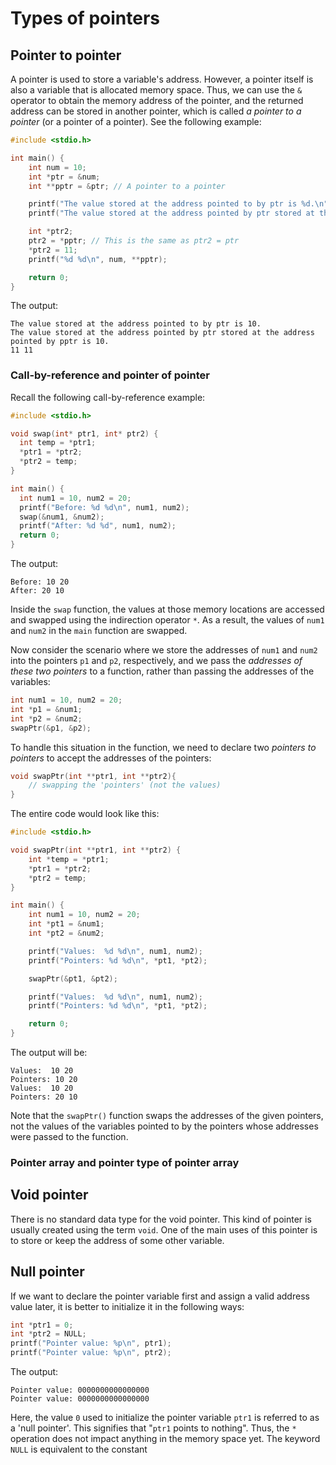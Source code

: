 # Types of pointers

## Pointer to pointer

A pointer is used to store a variable's address. However, a pointer itself is also a variable that is allocated memory space. Thus, we can use the `&` operator to obtain the memory address of the pointer, and the returned address can be stored in another pointer, which is called *a pointer to a pointer* (or a pointer of a pointer). See the following example:
```c
#include <stdio.h>

int main() {
    int num = 10;
    int *ptr = &num;
    int **pptr = &ptr; // A pointer to a pointer

    printf("The value stored at the address pointed to by ptr is %d.\n", *ptr);
    printf("The value stored at the address pointed by ptr stored at the address pointed by pptr is %d.\n", **pptr);

    int *ptr2;
    ptr2 = *pptr; // This is the same as ptr2 = ptr
    *ptr2 = 11;
    printf("%d %d\n", num, **pptr);

    return 0;
}
```
The output:
```
The value stored at the address pointed to by ptr is 10.
The value stored at the address pointed by ptr stored at the address pointed by pptr is 10.
11 11
```

### Call-by-reference and pointer of pointer

Recall the following call-by-reference example:
```c
#include <stdio.h>

void swap(int* ptr1, int* ptr2) {
  int temp = *ptr1;
  *ptr1 = *ptr2;
  *ptr2 = temp;
}

int main() {
  int num1 = 10, num2 = 20;
  printf("Before: %d %d\n", num1, num2);
  swap(&num1, &num2);
  printf("After: %d %d", num1, num2);
  return 0;
}
```
The output:
```
Before: 10 20
After: 20 10
```
Inside the `swap` function, the values at those memory locations are accessed and swapped using the indirection operator `*`. As a result, the values of `num1` and `num2` in the `main` function are swapped.

Now consider the scenario where we store the addresses of `num1` and `num2` into the pointers `p1` and `p2`, respectively, and we pass the *addresses of these two pointers* to a function, rather than passing the addresses of the variables:

```c
int num1 = 10, num2 = 20;
int *p1 = &num1;
int *p2 = &num2;
swapPtr(&p1, &p2);
```

To handle this situation in the function, we need to declare two *pointers to pointers* to accept the addresses of the pointers:

```c
void swapPtr(int **ptr1, int **ptr2){
    // swapping the 'pointers' (not the values)
}
```

The entire code would look like this:

```c
#include <stdio.h>

void swapPtr(int **ptr1, int **ptr2) {
    int *temp = *ptr1;
    *ptr1 = *ptr2;
    *ptr2 = temp;
}

int main() {
    int num1 = 10, num2 = 20;
    int *pt1 = &num1;
    int *pt2 = &num2;

    printf("Values:  %d %d\n", num1, num2);
    printf("Pointers: %d %d\n", *pt1, *pt2);

    swapPtr(&pt1, &pt2);

    printf("Values:  %d %d\n", num1, num2);
    printf("Pointers: %d %d\n", *pt1, *pt2);

    return 0;
}
```
The output will be:

```
Values:  10 20
Pointers: 10 20
Values:  10 20
Pointers: 20 10
```

Note that the `swapPtr()` function swaps the addresses of the given pointers, not the values of the variables pointed to by the pointers whose addresses were passed to the function.

### Pointer array and pointer type of pointer array

## Void pointer

There is no standard data type for the void pointer. This kind of pointer is usually created using the term `void`. One of the main uses of this pointer is to store or keep the address of some other variable.

## Null pointer

If we want to declare the pointer variable first and assign a valid address value later, it is better to initialize it in the following ways:
```C
int *ptr1 = 0;
int *ptr2 = NULL;
printf("Pointer value: %p\n", ptr1);
printf("Pointer value: %p\n", ptr2);
```
The output:
```
Pointer value: 0000000000000000
Pointer value: 0000000000000000
```

Here, the value `0` used to initialize the pointer variable `ptr1` is referred to as a 'null pointer'. This signifies that "`ptr1` points to nothing". Thus, the `*` operation does not impact anything in the memory space yet. The keyword `NULL` is equivalent to the constant 
